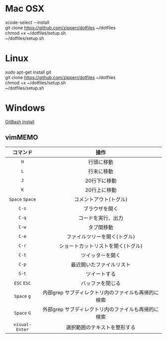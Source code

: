 #  Mac OSX
xcode-select --install  
git clone https://github.com/zipperr/dotfiles ~/dotfiles  
chmod +x ~/dotfiles/setup.sh  
~/dotfiles/setup.sh  

#  Linux
sudo apt-get install git  
git clone https://github.com/zipperr/dotfiles ~/dotfiles  
chmod +x ~/dotfiles/setup.sh  
~/dotfiles/setup.sh  

#  Windows
[GitBash Install](http://gitforwindows.org)  

##  vimMEMO
| コマンド        | 操作                                                       |
| :-------------: | :--------------------------------------------------------: |
| `H`             | 行頭に移動                                                 |
| `L`             | 行末に移動                                                 |
| `J`             | 20行下に移動                                               |
| `K`             | 20行上に移動                                               |
| `Space` `Space` | コメントアウト(トグル)                                     |
| `C-s`           | ブラウザを開く                                             |
| `C-q`           | コードを実行、出力                                         |
| `C-w`           | タブ間移動                                                 |
| `C-e`           | ファイルツリーを開く(トグル)                               |
| `C-r`           | ショートカットリストを開く(トグル)                         |
| `C-t`           | ツイッターを開く                                           |
| `C-p`           | 最近開いたファイルリスト                                   |
| `S-t`           | ツイートする                                               |
| `ESC` `ESC`     | バッファを閉じる                                           |
| `Space` `g`     | 内部grep サブディレクトリ内のファイルも再帰的に検索        |
| `Space` `G`     | 外部grep サブディレクトリ内のファイルも再帰的に検索        |
| `visual-Enter`  | 選択範囲のテキストを整形する                               |
